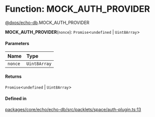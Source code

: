 # Function: MOCK\_AUTH\_PROVIDER

[@dxos/echo-db](../modules/dxos_echo_db.md).MOCK_AUTH_PROVIDER

**MOCK_AUTH_PROVIDER**(`nonce`): `Promise`<`undefined` \| `Uint8Array`\>

#### Parameters

| Name | Type |
| :------ | :------ |
| `nonce` | `Uint8Array` |

#### Returns

`Promise`<`undefined` \| `Uint8Array`\>

#### Defined in

[packages/core/echo/echo-db/src/packlets/space/auth-plugin.ts:13](https://github.com/dxos/dxos/blob/main/packages/core/echo/echo-db/src/packlets/space/auth-plugin.ts#L13)
